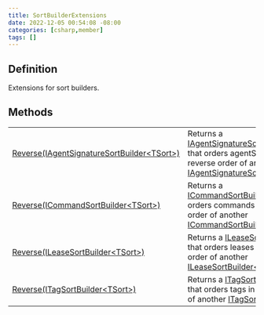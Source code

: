 ```yaml
---
title: SortBuilderExtensions
date: 2022-12-05 00:54:08 -08:00
categories: [csharp,member]
tags: []
---
```


## Definition

Extensions for sort builders.

## Methods
<table><tr><td><!--/posts/csharp.member.entitydb.common.extensions.sortbuilderextensions.reverse/--><a href='#'>Reverse(IAgentSignatureSortBuilder&lt;TSort&gt;)</a></td><td>
Returns a <a href='/posts/csharp.member.entitydb.abstractions.queries.sortbuilders.iagentsignaturesortbuilder-1/'>IAgentSignatureSortBuilder&lt;TSort&gt;</a> that orders agentSignatures in the reverse order of
another
<a href='/posts/csharp.member.entitydb.abstractions.queries.sortbuilders.iagentsignaturesortbuilder-1/'>IAgentSignatureSortBuilder&lt;TSort&gt;</a>.
</td></tr><tr><td><!--/posts/csharp.member.entitydb.common.extensions.sortbuilderextensions.reverse/--><a href='#'>Reverse(ICommandSortBuilder&lt;TSort&gt;)</a></td><td>
Returns a <a href='/posts/csharp.member.entitydb.abstractions.queries.sortbuilders.icommandsortbuilder-1/'>ICommandSortBuilder&lt;TSort&gt;</a> that orders commands in the reverse order of another
<a href='/posts/csharp.member.entitydb.abstractions.queries.sortbuilders.icommandsortbuilder-1/'>ICommandSortBuilder&lt;TSort&gt;</a>.
</td></tr><tr><td><!--/posts/csharp.member.entitydb.common.extensions.sortbuilderextensions.reverse/--><a href='#'>Reverse(ILeaseSortBuilder&lt;TSort&gt;)</a></td><td>
Returns a <a href='/posts/csharp.member.entitydb.abstractions.queries.sortbuilders.ileasesortbuilder-1/'>ILeaseSortBuilder&lt;TSort&gt;</a> that orders leases in the reverse order of another
<a href='/posts/csharp.member.entitydb.abstractions.queries.sortbuilders.ileasesortbuilder-1/'>ILeaseSortBuilder&lt;TSort&gt;</a>.
</td></tr><tr><td><!--/posts/csharp.member.entitydb.common.extensions.sortbuilderextensions.reverse/--><a href='#'>Reverse(ITagSortBuilder&lt;TSort&gt;)</a></td><td>
Returns a <a href='/posts/csharp.member.entitydb.abstractions.queries.sortbuilders.itagsortbuilder-1/'>ITagSortBuilder&lt;TSort&gt;</a> that orders tags in the reverse order of another
<a href='/posts/csharp.member.entitydb.abstractions.queries.sortbuilders.itagsortbuilder-1/'>ITagSortBuilder&lt;TSort&gt;</a>.
</td></tr></table>
